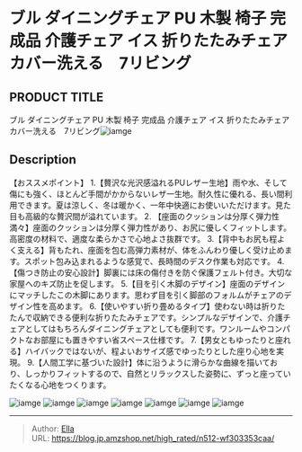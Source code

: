 # ブル ダイニングチェア PU 木製 椅子 完成品 介護チェア イス 折りたたみチェア カバー洗える　7リビング


## PRODUCT TITLE 

ブル ダイニングチェア PU 木製 椅子 完成品 介護チェア イス 折りたたみチェア カバー洗える　7リビング![iamge](https://b2bfiles1.gigab2b.cn/image/wkseller/301/20230330_083ca83836555d3e21c2d1f467b41507.jpg)

## Description

【おススメポイント】
1.【贅沢な光沢感溢れるPUレザー生地】雨や水、そして傷にも強く、ほとんど手間がかからないレザ一生地。耐久性に優れる、長い間利用できます。夏は涼しく、冬は暖かく、一年中快適にお使いいただけます。見た目も高級的な贅沢間が溢れています。
2. 【座面のクッションは分厚く弾力性満々】座面のクッションは分厚く弾力性があり、お尻に優しくフィットします。高密度の材料で、適度な柔らかさで心地よさ抜群です。
3.【背中もお尻も程よく支える】背もたれ、座面を包む高弾力素材が、体をふんわり優しく受け止めます。スポット包み込まれるような感覚で、長時間のデスク作業も対応です。
4.【傷つき防止の安心設計】脚裏には床の傷付きを防ぐ保護フェルト付き。大切な家屋へのキズ防止を促します。
5.【目を引く木脚のデザイン】座面のデザインにマッチしたこの木脚にあります。思わず目を引く脚部のフォルムがチェアのデザイン性を高めます。
6.【使いやすい折り畳めるタイプ】使わない時は折りたたんで収納できる便利な折りたたみチェアです。シンプルなデザインで、介護チェアとしてはもちろんダイニングチェアとしても便利です。ワンルームやコンパクトなお部屋にも置きやすい省スペース仕様です。
7.【男女ともゆったりと座れる】ハイバックではないが、程よいおサイズ感でゆったりとした座り心地を実現。
9.【人間工学に基づいた設計】体に沿うように滑らかな曲線を描いており、しっかりフィットするので、自然とリラックスした姿勢に、ずっと座っていたくなる心地をつくります。

![iamge](https://b2bfiles1.gigab2b.cn/image/wkseller/301/20230330_1cb1aac55f66fbf899ebbb23de8da01e.jpg)
![iamge](https://b2bfiles1.gigab2b.cn/image/wkseller/301/20230330_9e533284a49dbd8c2c029ac12cc9630a.jpg)
![iamge](https://b2bfiles1.gigab2b.cn/image/wkseller/301/20230330_bcc614aa1027449e6ff17ed4e1e84bee.jpg)
![iamge](https://b2bfiles1.gigab2b.cn/image/wkseller/301/20230330_34fbb487cc18ca0c43a735a8918fd078.jpg)
![iamge](https://b2bfiles1.gigab2b.cn/image/wkseller/301/20230330_9e2520c7f9a9b44aa2edf62b72f7aa7d.jpg)
![iamge](nan)
![iamge](nan)


---

> Author: [Ella](https://blog.jp.amzshop.net/)  
> URL: https://blog.jp.amzshop.net/high_rated/n512-wf303353caa/  

